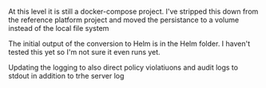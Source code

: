At this level it is still a docker-compose project. I've stripped this down from the reference platform project and moved the persistance to a volume instead of the local file system

The initial output of the conversion to Helm is in the Helm folder. I haven't tested this yet so I'm not sure it even runs yet.

Updating the logging to also direct policy violatiuons and audit logs to stdout in addition to trhe server log
